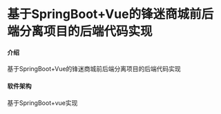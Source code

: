 # 基于SpringBoot+Vue的锋迷商城前后端分离项目的后端代码实现

#### 介绍
基于SpringBoot+Vue的锋迷商城前后端分离项目的后端代码实现

#### 软件架构
基于SpringBoot+vue实现